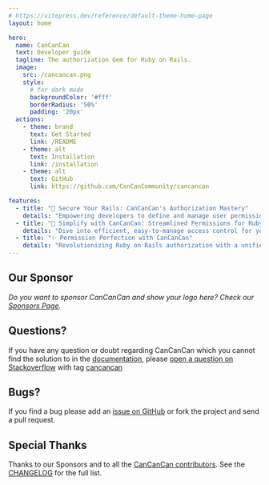 ```yaml
---
# https://vitepress.dev/reference/default-theme-home-page
layout: home

hero:
  name: CanCanCan
  text: Developer guide
  tagline: The authorization Gem for Ruby on Rails.
  image: 
    src: /cancancan.png
    style:
      # for dark mode
      backgroundColor: '#fff'
      borderRadius: '50%'
      padding: '20px'
  actions:
    - theme: brand
      text: Get Started
      link: /README
    - theme: alt
      text: Installation
      link: /installation
    - theme: alt
      text: GitHub
      link: https://github.com/CanCanCommunity/cancancan

features:
  - title: "🔐 Secure Your Rails: CanCanCan's Authorization Mastery"
    details: "Empowering developers to define and manage user permissions seamlessly."
  - title: "🚀 Simplify with CanCanCan: Streamlined Permissions for Ruby"
    details: "Dive into efficient, easy-to-manage access control for your Ruby applications."
  - title: "✨ Permission Perfection with CanCanCan"
    details: "Revolutionizing Ruby on Rails authorization with a unified, easy-to-use system."
---
```


## Our Sponsor

<VPSponsors :data="sponsors" />

<script setup>
import { VPSponsors } from 'vitepress/theme'

let sponsors = [
  {
    name: 'Pennylane',
    img: '/pennylane.svg',
    url: 'https://www.pennylane.com/'
  },
  {
    name: 'Honeybadger',
    img: '/honeybadger.svg',
    url: 'https://www.honeybadger.io/'
  },
  {
    name: 'Goboony',
    img: '/goboony.png',
    url: 'https://jobs.goboony.com'
  },
  {
    name: 'Renuo AG',
    img: '/renuo.png',
    url: 'https://www.renuo.ch'
  }
]
</script>

_Do you want to sponsor CanCanCan and show your logo here? Check our [Sponsors Page](https://github.com/sponsors/coorasse)._

## Questions?

If you have any question or doubt regarding CanCanCan which you cannot find the solution to in the
[documentation](./README.md), please
[open a question on Stackoverflow](http://stackoverflow.com/questions/ask?tags=cancancan) with tag
[cancancan](http://stackoverflow.com/questions/tagged/cancancan)

## Bugs?

If you find a bug please add an [issue on GitHub](https://github.com/CanCanCommunity/cancancan/issues) or fork the project and send a pull request.

## Special Thanks

Thanks to our Sponsors and to all the [CanCanCan contributors](https://github.com/CanCanCommunity/cancancan/contributors).
See the [CHANGELOG](https://github.com/CanCanCommunity/cancancan/blob/main/CHANGELOG.md) for the full list.
